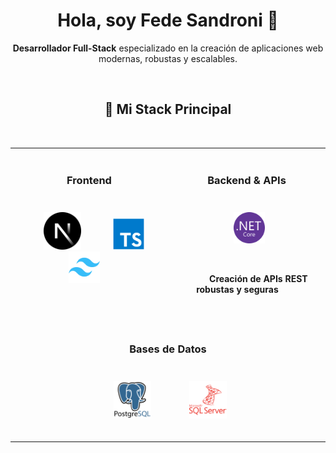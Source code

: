 <div align="center">
  <h1>Hola, soy Fede Sandroni 👋</h1>
  <p>
    <strong>Desarrollador Full-Stack</strong> especializado en la creación de aplicaciones web modernas, robustas y escalables.
  </p>
  <h2>🚀 Mi Stack Principal</h2>  
  <table width="100%">
    <tr valign="top">
      <td width="50%" align="center">
        <h3 style="margin-bottom: 10px;">Frontend</h3>
        <p align="center">
          <a href="https://nextjs.org/" target="_blank" title="Next.js" style="margin: 0 5px;"><img src="https://raw.githubusercontent.com/devicons/devicon/master/icons/nextjs/nextjs-original.svg" alt="Next.js" width="60" height="60" style="background-color: black;"/></a>
          <a href="https://www.typescriptlang.org/" target="_blank" title="TypeScript" style="margin: 0 5px;"><img src="https://raw.githubusercontent.com/devicons/devicon/master/icons/typescript/typescript-original.svg" alt="TypeScript" width="50" height="50"/></a>
          <a href="https://tailwindcss.com/" target="_blank" title="Tailwind CSS" style="margin: 0 5px;"><img src="https://raw.githubusercontent.com/devicons/devicon/master/icons/tailwindcss/tailwindcss-original.svg" alt="Tailwind CSS" width="50" height="50"/></a>
        </p>
      </td>
      <td width="50%" align="center">
        <h3 style="margin-bottom: 10px;">Backend & APIs</h3>
        <p align="center">
          <a href="https://dotnet.microsoft.com/en-us/apps/aspnet" target="_blank" title=".NET Core" style="margin: 0 10px;"><img src="https://raw.githubusercontent.com/devicons/devicon/master/icons/dotnetcore/dotnetcore-original.svg" alt=".NET Core" width="50" height="50"/></a>
        </p>
        <p>
          <strong>Creación de APIs REST robustas y seguras</strong>
        </p>
      </td>
    </tr>
    <tr valign="top">
      <td colspan="2" align="center">
        <h3 style="margin-bottom: 10px;">Bases de Datos</h3>
        <p align="center">
          <a href="https://www.postgresql.org" target="_blank" title="PostgreSQL" style="margin: 0 10px;"><img src="https://raw.githubusercontent.com/devicons/devicon/master/icons/postgresql/postgresql-original-wordmark.svg" alt="PostgreSQL" width="60" height="60"/></a>
          <a href="https://www.microsoft.com/en-us/sql-server" target="_blank" title="SQL Server" style="margin: 0 10px;"><img src="https://raw.githubusercontent.com/devicons/devicon/master/icons/microsoftsqlserver/microsoftsqlserver-plain-wordmark.svg" alt="SQL Server" width="60" height="60"/></a>
        </p>
      </td>
    </tr>
  </table>
</div>

